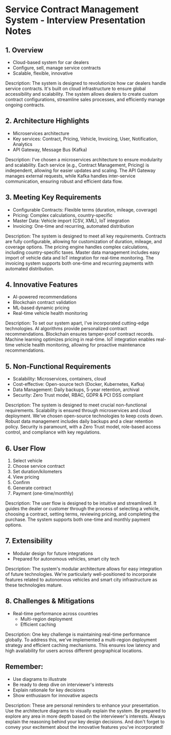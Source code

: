 # Service Contract Management System - Interview Presentation Notes

## 1. Overview
- Cloud-based system for car dealers
- Configure, sell, manage service contracts
- Scalable, flexible, innovative

Description: The system is designed to revolutionize how car dealers handle service contracts. It's built on cloud infrastructure to ensure global accessibility and scalability. The system allows dealers to create custom contract configurations, streamline sales processes, and efficiently manage ongoing contracts.

## 2. Architecture Highlights
- Microservices architecture
- Key services: Contract, Pricing, Vehicle, Invoicing, User, Notification, Analytics
- API Gateway, Message Bus (Kafka)

Description: I've chosen a microservices architecture to ensure modularity and scalability. Each service (e.g., Contract Management, Pricing) is independent, allowing for easier updates and scaling. The API Gateway manages external requests, while Kafka handles inter-service communication, ensuring robust and efficient data flow.

## 3. Meeting Key Requirements
- Configurable Contracts: Flexible terms (duration, mileage, coverage)
- Pricing: Complex calculations, country-specific
- Master Data: Vehicle import (CSV, XML), IoT integration
- Invoicing: One-time and recurring, automated distribution

Description: The system is designed to meet all key requirements. Contracts are fully configurable, allowing for customization of duration, mileage, and coverage options. The pricing engine handles complex calculations, including country-specific taxes. Master data management includes easy import of vehicle data and IoT integration for real-time monitoring. The invoicing system supports both one-time and recurring payments with automated distribution.

## 4. Innovative Features
- AI-powered recommendations
- Blockchain contract validation
- ML-based dynamic pricing
- Real-time vehicle health monitoring

Description: To set our system apart, I've incorporated cutting-edge technologies. AI algorithms provide personalized contract recommendations. Blockchain ensures tamper-proof contract records. Machine learning optimizes pricing in real-time. IoT integration enables real-time vehicle health monitoring, allowing for proactive maintenance recommendations.

## 5. Non-Functional Requirements
- Scalability: Microservices, containers, cloud
- Cost-effective: Open-source tech (Docker, Kubernetes, Kafka)
- Data Management: Daily backups, 5-year retention, archival
- Security: Zero Trust model, RBAC, GDPR & PCI DSS compliant

Description: The system is designed to meet crucial non-functional requirements. Scalability is ensured through microservices and cloud deployment. We've chosen open-source technologies to keep costs down. Robust data management includes daily backups and a clear retention policy. Security is paramount, with a Zero Trust model, role-based access control, and compliance with key regulations.

## 6. User Flow
1. Select vehicle
2. Choose service contract
3. Set duration/kilometers
4. View pricing
5. Confirm
6. Generate contract
7. Payment (one-time/monthly)

Description: The user flow is designed to be intuitive and streamlined. It guides the dealer or customer through the process of selecting a vehicle, choosing a contract, setting terms, reviewing pricing, and completing the purchase. The system supports both one-time and monthly payment options.

## 7. Extensibility
- Modular design for future integrations
- Prepared for autonomous vehicles, smart city tech

Description: The system's modular architecture allows for easy integration of future technologies. We're particularly well-positioned to incorporate features related to autonomous vehicles and smart city infrastructure as these technologies mature.

## 8. Challenges & Mitigations
- Real-time performance across countries
  - Multi-region deployment
  - Efficient caching

Description: One key challenge is maintaining real-time performance globally. To address this, we've implemented a multi-region deployment strategy and efficient caching mechanisms. This ensures low latency and high availability for users across different geographical locations.

## Remember:
- Use diagrams to illustrate
- Be ready to deep dive on interviewer's interests
- Explain rationale for key decisions
- Show enthusiasm for innovative aspects

Description: These are personal reminders to enhance your presentation. Use the architecture diagrams to visually explain the system. Be prepared to explore any area in more depth based on the interviewer's interests. Always explain the reasoning behind your key design decisions. And don't forget to convey your excitement about the innovative features you've incorporated!
